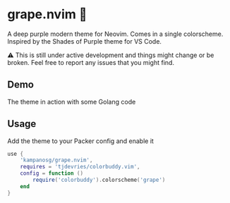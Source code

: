 # grape.nvim 🍇

A deep purple modern theme for Neovim. Comes in a single colorscheme. Inspired by the Shades of Purple theme for VS Code.

:warning: This is still under active development and things might change or be broken. Feel free to report any issues that you might find.

## Demo
The theme in action with some Golang code

## Usage

Add the theme to your Packer config and enable it
```lua
use {
    'kampanosg/grape.nvim',
    requires = 'tjdevries/colorbuddy.vim',
    config = function ()
        require('colorbuddy').colorscheme('grape')
    end
}
```
